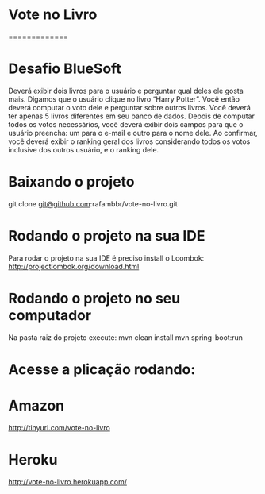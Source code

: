 # Vote no Livro
=============

# Desafio BlueSoft

Deverá exibir dois livros para o usuário e perguntar qual deles ele gosta mais. Digamos que o usuário clique no livro “Harry Potter”. Você então deverá computar o voto dele e perguntar sobre outros livros.  Você deverá ter apenas 5 livros diferentes em seu banco de dados. Depois de computar todos os votos necessários, você deverá exibir dois campos para que o usuário preencha: um para o e-mail e outro para o nome dele. Ao confirmar, você deverá exibir o ranking geral dos livros considerando todos os votos inclusive dos outros usuário, e o ranking dele.

# Baixando o projeto
git clone git@github.com:rafambbr/vote-no-livro.git

# Rodando o projeto na sua IDE
Para rodar o projeto na sua IDE é preciso install o Loombok: 
http://projectlombok.org/download.html

# Rodando o projeto no seu computador
Na pasta raiz do projeto execute:
mvn clean install
mvn spring-boot:run

# Acesse a plicação rodando:
Amazon
======
http://tinyurl.com/vote-no-livro 

Heroku
======
http://vote-no-livro.herokuapp.com/

